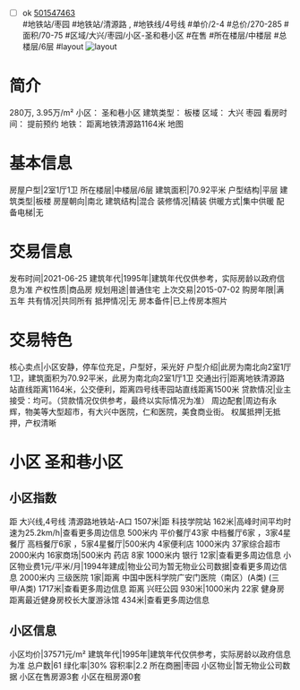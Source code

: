 - [ ] ok [501547463](https://bj.5i5j.com/ershoufang/501547463.html)  
 #地铁站/枣园 #地铁站/清源路 ,  #地铁线/4号线
#单价/2-4 #总价/270-285 #面积/70-75   #区域/大兴/枣园/小区-圣和巷小区 #在售 #所在楼层/中楼层 #总楼层/6层 #layout 
![layout](http://image2a.5i5j.com/bdir/layout/cba16e0046794b1ea5cde3341067de4a.jpg_P5.jpg) 
# 简介 
 280万,  3.95万/m² 
小区： 圣和巷小区
建筑类型： 板楼
区域： 大兴 枣园
看房时间： 提前预约
地铁： 距离地铁清源路1164米 地图
# 基本信息 
 房屋户型|2室1厅1卫
所在楼层|中楼层/6层
建筑面积|70.92平米
户型结构|平层
建筑类型|板楼
房屋朝向|南北
建筑结构|混合
装修情况|精装
供暖方式|集中供暖
配备电梯|无
# 交易信息 
 发布时间|2021-06-25
建筑年代|1995年|建筑年代仅供参考，实际房龄以政府信息为准
产权性质|商品房
规划用途|普通住宅
上次交易|2015-07-02
购房年限|满五年
共有情况|共同所有
抵押情况|无
房本备件|已上传房本照片
# 交易特色 
 核心卖点|小区安静，停车位充足，户型好，采光好
户型介绍|此房为南北向2室1厅1卫，建筑面积为70.92平米，此房为南北向2室1厅1卫
交通出行|距离地铁清源路站直线距离1164米，公交便利，距离四号线枣园站直线距离1500米
贷款情况|业主接受：均可。（贷款情况仅供参考，最终以实际情况为准）
周边配套|周边有永辉，物美等大型超市，有大兴中医院，仁和医院，美食商业街。
权属抵押|无抵押，产权清晰
# 小区 圣和巷小区
## 小区指数 
 距 大兴线,4号线 清源路地铁站-A口 1507米|距 科技学院站 162米|高峰时间平均时速为25.2km/h|查看更多周边信息
500米内 平价餐厅43家
中档餐厅6家 ，3家4星餐厅
高档餐厅6家 ，5家4星餐厅|500米内 4家便利店
1000米内 37家综合超市
2000米内 16家商场|500米内 药店 8家
1000米内 银行 12家|查看更多周边信息
小区物业费1元/平米/月|1994年建成|物业公司为暂无物业公司数据|查看更多周边信息
2000米内 三级医院 1家|距离 中国中医科学院广安门医院（南区）(A类) (三甲/A类) 1717米|查看更多周边信息
距离 兴旺公园 930米|1000米内 22家 健身房
距离最近健身房校长大厦游泳馆 434米|查看更多周边信息
## 小区信息 
 小区均价|37571元/m²
建筑年代|1995年|建筑年代仅供参考，实际房龄以政府信息为准
总户数|61
绿化率|30%
容积率|2.2
所在商圈|枣园
小区物业|暂无物业公司数据
小区在售房源3套
小区在租房源0套
